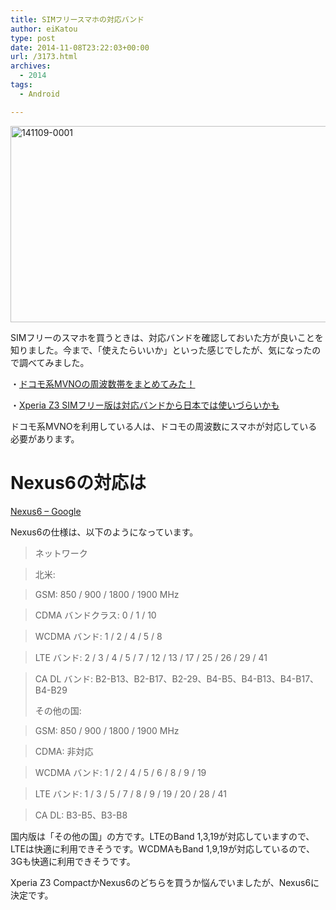 ```yaml
---
title: SIMフリースマホの対応バンド
author: eiKatou
type: post
date: 2014-11-08T23:22:03+00:00
url: /3173.html
archives:
  - 2014
tags:
  - Android

---
```

[<img src="http://eikatou.net/blog/wp-content/uploads/2014/11/141109-0001.jpg" alt="141109-0001" width="709" height="314" class="alignnone size-full wp-image-3175" srcset="/uploads/2014/11/141109-0001.jpg 709w, /uploads/2014/11/141109-0001-300x132.jpg 300w, /uploads/2014/11/141109-0001-500x221.jpg 500w" sizes="(max-width: 709px) 100vw, 709px" />][1]

SIMフリーのスマホを買うときは、対応バンドを確認しておいた方が良いことを知りました。今まで、「使えたらいいか」といった感じでしたが、気になったので調べてみました。

・<a href="http://www.mvno-navi.com/knowledge/summary-docomo-mvno-band.html" title="" target="_blank">ドコモ系MVNOの周波数帯をまとめてみた！</a>
  
・<a href="http://pontagame.more-interest.net/archives/6716/" title="" target="_blank">Xperia Z3 SIMフリー版は対応バンドから日本では使いづらいかも</a>

ドコモ系MVNOを利用している人は、ドコモの周波数にスマホが対応している必要があります。 

# Nexus6の対応は

<a href="http://www.google.com/nexus/6/" title="" target="_blank">Nexus6 &#8211; Google</a>
  
Nexus6の仕様は、以下のようになっています。

> ネットワーク
  
> 北米:
  
> GSM: 850 / 900 / 1800 / 1900 MHz
  
> CDMA バンドクラス: 0 / 1 / 10
  
> WCDMA バンド: 1 / 2 / 4 / 5 / 8
  
> LTE バンド: 2 / 3 / 4 / 5 / 7 / 12 / 13 / 17 / 25 / 26 / 29 / 41
  
> CA DL バンド: B2-B13、B2-B17、B2-29、B4-B5、B4-B13、B4-B17、B4-B29
> 
> その他の国:
  
> GSM: 850 / 900 / 1800 / 1900 MHz
  
> CDMA: 非対応
  
> WCDMA バンド: 1 / 2 / 4 / 5 / 6 / 8 / 9 / 19
  
> LTE バンド: 1 / 3 / 5 / 7 / 8 / 9 / 19 / 20 / 28 / 41
  
> CA DL: B3-B5、B3-B8 

国内版は「その他の国」の方です。LTEのBand 1,3,19が対応していますので、LTEは快適に利用できそうです。WCDMAもBand 1,9,19が対応しているので、3Gも快適に利用できそうです。

Xperia Z3 CompactかNexus6のどちらを買うか悩んでいましたが、Nexus6に決定です。

 [1]: http://eikatou.net/blog/wp-content/uploads/2014/11/141109-0001.jpg
